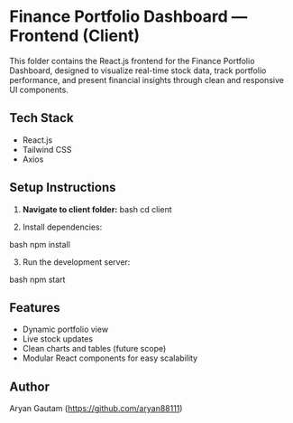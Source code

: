 

# Finance Portfolio Dashboard — Frontend (Client)

This folder contains the React.js frontend for the Finance Portfolio Dashboard, designed to visualize real-time stock data, track portfolio performance, and present financial insights through clean and responsive UI components.



##  Tech Stack

- React.js
- Tailwind CSS
- Axios


## Setup Instructions

1. **Navigate to client folder:**
bash
cd client


2. Install dependencies:

bash
npm install


3. Run the development server:

bash
npm start


## Features

* Dynamic portfolio view
* Live stock updates
* Clean charts and tables (future scope)
* Modular React components for easy scalability



## Author
 Aryan Gautam (https://github.com/aryan88111)

